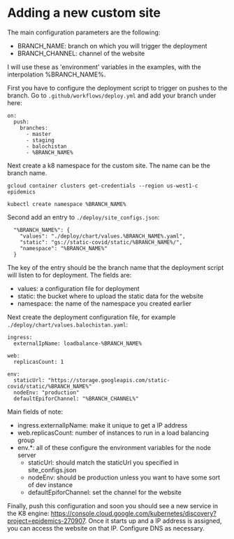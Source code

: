 # Adding a new custom site 

The main configuration parameters are the following:
* BRANCH_NAME: branch on which you will trigger the deployment
* BRANCH_CHANNEL: channel of the website

I will use these as 'environment' variables in the examples, with the interpolation %BRANCH_NAME%.

First you have to configure the deployment script to trigger on pushes to the branch. Go to `.github/workflows/deploy.yml` and add your branch under here:
```
on:
  push:
    branches:
      - master
      - staging
      - balochistan
      - %BRANCH_NAME%
```

Next create a k8 namespace for the custom site. The name can be the branch name.
```
gcloud container clusters get-credentials --region us-west1-c epidemics

kubectl create namespace %BRANCH_NAME%
```

Second add an entry to `./deploy/site_configs.json`:
```
  "%BRANCH_NAME%": {
    "values": "./deploy/chart/values.%BRANCH_NAME%.yaml",
    "static": "gs://static-covid/static/%BRANCH_NAME%/",
    "namespace": "%BRANCH_NAME%"
  }
```
The key of the entry should be the branch name that the deployment script will listen to for deployment. The fields are:
* values: a configuration file for deployment
* static: the bucket where to upload the static data for the website 
* namespace: the name of the namespace you created earlier

Next create the deployment configuration file, for example `./deploy/chart/values.balochistan.yaml`:
```
ingress:
  externalIpName: loadbalance-%BRANCH_NAME%

web:
  replicasCount: 1

env:
  staticUrl: "https://storage.googleapis.com/static-covid/static/%BRANCH_NAME%"
  nodeEnv: "production"
  defaultEpiforChannel: "%BRANCH_CHANNEL%"
```

Main fields of note:
* ingress.externalIpName: make it unique to get a IP address
* web.replicasCount: number of instances to run in a load balancing group
* env.*: all of these configure the environment variables for the node server
  * staticUrl: should match the staticUrl you specified in site_configs.json
  * nodeEnv: should be production unless you want to have some sort of dev instance
  * defaultEpiforChannel: set the channel for the website

Finally, push this configuration and soon you should see a new service in the K8 engine: 
https://console.cloud.google.com/kubernetes/discovery?project=epidemics-270907. Once it starts up and a IP address is 
assigned, you can access the website on that IP. Configure DNS as necessary.
